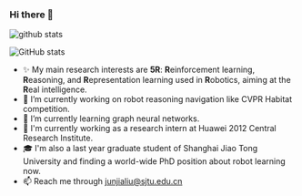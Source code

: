### Hi there 👋


![github stats](https://github-readme-stats.vercel.app/api?username=Skylark0924&show_icons=true&theme=default&hide=issues&count_private=true)

![GitHub stats](https://github-readme-stats.vercel.app/api?username=Skylark0924&show_icons=true&theme=radical)

<!--
theme:dark, radical, merko, gruvbox, tokyonight, onedark, cobalt, synthwave, highcontrast, dracula
check all theme at https://github.com/anuraghazra/github-readme-stats/blob/master/themes/README.md
**Skylark0924/Skylark0924** is a ✨ _special_ ✨ repository because its `README.md` (this file) appears on your GitHub profile.

Here are some ideas to get you started:

- ✨ My main research interests are **5R**s: **R**einforcement learning, **R**easoning, and **R**epresentation learning used in **R**obotics, aiming at the **R**eal intelligence. 
- 🔭 I’m currently working on robot reasoning navigation like CVPR Habitat competition.
- 🌱 I’m currently learning graph neural networks.
- 👯 I’m looking to collaborate on ...
- 🤔 I’m looking for help with ...
- 💬 Ask me about ...

- 😄 Pronouns: ...
- ⚡ Fun fact: ...

-->

- ✨ My main research interests are **5R**: **R**einforcement learning, **R**easoning, and **R**epresentation learning used in **R**obotics, aiming at the **R**eal intelligence. 
- 🔭 I’m currently working on robot reasoning navigation like CVPR Habitat competition.
- 🌱 I’m currently learning graph neural networks.
- 💼 I'm currently working as a research intern at Huawei 2012 Central Research Institute.
- 🎓 I'm also a last year graduate student of Shanghai Jiao Tong University and finding a world-wide PhD position about robot learning now.
- 📫 Reach me through junjialiu@sjtu.edu.cn

